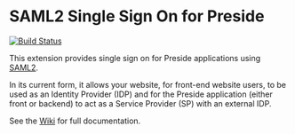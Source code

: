 # SAML2 Single Sign On for Preside

[![Build Status](https://travis-ci.org/pixl8/preside-ext-saml2-sso.svg?branch=stable "Stable")](https://travis-ci.org/pixl8/preside-ext-saml2-sso)

This extension provides single sign on for Preside applications using [SAML2](https://en.wikipedia.org/wiki/SAML_2.0).

In its current form, it allows your website, for front-end website users, to be used as an Identity Provider (IDP) and for the Preside application (either front or backend) to act as a Service Provider (SP) with an external IDP.

See the [Wiki](https://github.com/pixl8/preside-ext-saml2-sso/wiki) for full documentation.